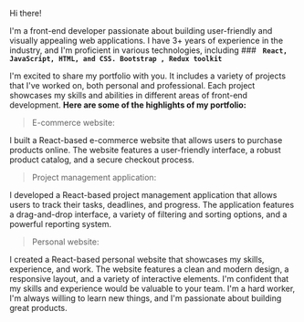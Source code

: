 Hi there!

I'm a front-end developer passionate about building user-friendly and visually appealing web applications. I have 3+ years of experience in the industry, and I'm proficient in various technologies, including ### **` React, JavaScript, HTML, and CSS. Bootstrap , Redux toolkit`**

I'm excited to share my portfolio with you. It includes a variety of projects that I've worked on, both personal and professional. Each project showcases my skills and abilities in different areas of front-end development.
**Here are some of the highlights of my portfolio:**

> E-commerce website:

 I built a React-based e-commerce website that allows users to purchase products online. The website features a user-friendly interface, a robust product catalog, and a secure checkout process.

> Project management application: 

I developed a React-based project management application that allows users to track their tasks, deadlines, and progress. The application features a drag-and-drop interface, a variety of filtering and sorting options, and a powerful reporting system.

> Personal website: 

I created a React-based personal website that showcases my skills, experience, and work. The website features a clean and modern design, a responsive layout, and a variety of interactive elements.
I'm confident that my skills and experience would be valuable to your team. I'm a hard worker, I'm always willing to learn new things, and I'm passionate about building great products.
